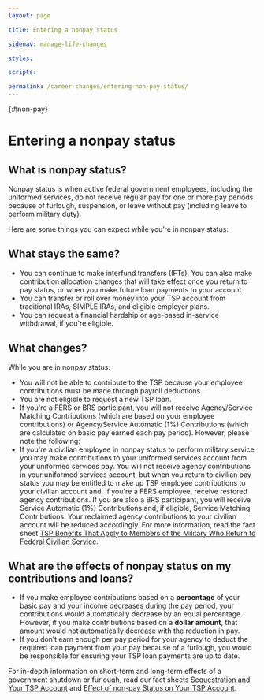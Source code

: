 ```yaml
---
layout: page

title: Entering a nonpay status

sidenav: manage-life-changes

styles:

scripts:

permalink: /career-changes/entering-non-pay-status/
---
```


{:#non-pay}
# Entering a nonpay status

## What is nonpay status?

Nonpay status is when active federal government employees, including the uniformed services, do not receive regular pay for one or more pay periods because of furlough, suspension, or leave without pay (including leave to perform military duty).

Here are some things you can expect while you’re in nonpay status:

## What stays the same?

* You can continue to make interfund transfers (IFTs). You can also make contribution allocation changes that will take effect once you return to pay status, or when you make future loan payments to your account.
* You can transfer or roll over money into your TSP account from traditional IRAs, SIMPLE IRAs, and eligible employer plans.
* You can request a financial hardship or age-based in-service withdrawal, if you're eligible.

## What changes?

While you are in nonpay status:

+ You will not be able to contribute to the TSP because your employee contributions must be made through payroll deductions.
+ You are not eligible to request a new TSP loan.
+ If you're a FERS or BRS participant, you will not receive Agency/Service Matching Contributions (which are based on your employee contributions) or Agency/Service Automatic (1%) Contributions (which are calculated on basic pay earned each pay period). However, please note the following:
+ If you're a civilian employee in nonpay status to perform military service, you may make contributions to your uniformed services account from your uniformed services pay. You will not receive agency contributions in your uniformed services account, but when you return to civilian pay status you may be entitled to make up TSP employee contributions to your civilian account and, if you're a FERS employee, receive restored agency contributions. If you are also a BRS participant, you will receive Service Automatic (1%) Contributions and, if eligible, Service Matching Contributions. Your reclaimed agency contributions to your civilian account will be reduced accordingly. For more information, read the fact sheet [TSP Benefits That Apply to Members of the Military Who Return to Federal Civilian Service](https://www.tsp.gov/PDF/formspubs/tspfs08.pdf).



## What are the effects of nonpay status on my contributions and loans?

* If you make employee contributions based on a **percentage** of your basic pay and your income decreases during the pay period, your contributions would automatically decrease by an equal percentage. However, if you make contributions based on a **dollar amount**, that amount would not automatically decrease with the reduction in pay.
* If you don’t earn enough per pay period for your agency to deduct the required loan payment from your pay because of a furlough, you would be responsible for ensuring your TSP loan payments are up to date.

For in-depth information on short-term and long-term effects of a government shutdown or furlough, read our fact sheets [Sequestration and Your TSP Account](https://www.tsp.gov/PDF/formspubs/tspfs06.pdf) and [Effect of non-pay Status on Your TSP Account](https://www.tsp.gov/PDF/formspubs/tspfs04.pdf).
<!-- CONTENT END -->
